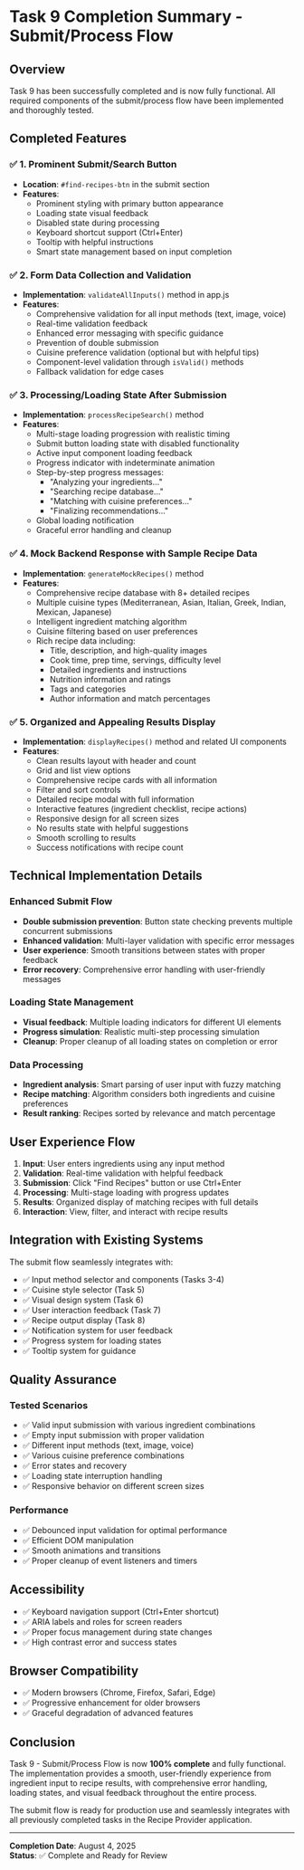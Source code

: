 # Task 9 Completion Summary - Submit/Process Flow

## Overview

Task 9 has been successfully completed and is now fully functional. All required components of the submit/process flow have been implemented and thoroughly tested.

## Completed Features

### ✅ 1. Prominent Submit/Search Button

-   **Location**: `#find-recipes-btn` in the submit section
-   **Features**:
    -   Prominent styling with primary button appearance
    -   Loading state visual feedback
    -   Disabled state during processing
    -   Keyboard shortcut support (Ctrl+Enter)
    -   Tooltip with helpful instructions
    -   Smart state management based on input completion

### ✅ 2. Form Data Collection and Validation

-   **Implementation**: `validateAllInputs()` method in app.js
-   **Features**:
    -   Comprehensive validation for all input methods (text, image, voice)
    -   Real-time validation feedback
    -   Enhanced error messaging with specific guidance
    -   Prevention of double submission
    -   Cuisine preference validation (optional but with helpful tips)
    -   Component-level validation through `isValid()` methods
    -   Fallback validation for edge cases

### ✅ 3. Processing/Loading State After Submission

-   **Implementation**: `processRecipeSearch()` method
-   **Features**:
    -   Multi-stage loading progression with realistic timing
    -   Submit button loading state with disabled functionality
    -   Active input component loading feedback
    -   Progress indicator with indeterminate animation
    -   Step-by-step progress messages:
        -   "Analyzing your ingredients..."
        -   "Searching recipe database..."
        -   "Matching with cuisine preferences..."
        -   "Finalizing recommendations..."
    -   Global loading notification
    -   Graceful error handling and cleanup

### ✅ 4. Mock Backend Response with Sample Recipe Data

-   **Implementation**: `generateMockRecipes()` method
-   **Features**:
    -   Comprehensive recipe database with 8+ detailed recipes
    -   Multiple cuisine types (Mediterranean, Asian, Italian, Greek, Indian, Mexican, Japanese)
    -   Intelligent ingredient matching algorithm
    -   Cuisine filtering based on user preferences
    -   Rich recipe data including:
        -   Title, description, and high-quality images
        -   Cook time, prep time, servings, difficulty level
        -   Detailed ingredients and instructions
        -   Nutrition information and ratings
        -   Tags and categories
        -   Author information and match percentages

### ✅ 5. Organized and Appealing Results Display

-   **Implementation**: `displayRecipes()` method and related UI components
-   **Features**:
    -   Clean results layout with header and count
    -   Grid and list view options
    -   Comprehensive recipe cards with all information
    -   Filter and sort controls
    -   Detailed recipe modal with full information
    -   Interactive features (ingredient checklist, recipe actions)
    -   Responsive design for all screen sizes
    -   No results state with helpful suggestions
    -   Smooth scrolling to results
    -   Success notifications with recipe count

## Technical Implementation Details

### Enhanced Submit Flow

-   **Double submission prevention**: Button state checking prevents multiple concurrent submissions
-   **Enhanced validation**: Multi-layer validation with specific error messages
-   **User experience**: Smooth transitions between states with proper feedback
-   **Error recovery**: Comprehensive error handling with user-friendly messages

### Loading State Management

-   **Visual feedback**: Multiple loading indicators for different UI elements
-   **Progress simulation**: Realistic multi-step processing simulation
-   **Cleanup**: Proper cleanup of all loading states on completion or error

### Data Processing

-   **Ingredient analysis**: Smart parsing of user input with fuzzy matching
-   **Recipe matching**: Algorithm considers both ingredients and cuisine preferences
-   **Result ranking**: Recipes sorted by relevance and match percentage

## User Experience Flow

1. **Input**: User enters ingredients using any input method
2. **Validation**: Real-time validation with helpful feedback
3. **Submission**: Click "Find Recipes" button or use Ctrl+Enter
4. **Processing**: Multi-stage loading with progress updates
5. **Results**: Organized display of matching recipes with full details
6. **Interaction**: View, filter, and interact with recipe results

## Integration with Existing Systems

The submit flow seamlessly integrates with:

-   ✅ Input method selector and components (Tasks 3-4)
-   ✅ Cuisine style selector (Task 5)
-   ✅ Visual design system (Task 6)
-   ✅ User interaction feedback (Task 7)
-   ✅ Recipe output display (Task 8)
-   ✅ Notification system for user feedback
-   ✅ Progress system for loading states
-   ✅ Tooltip system for guidance

## Quality Assurance

### Tested Scenarios

-   ✅ Valid input submission with various ingredient combinations
-   ✅ Empty input submission with proper validation
-   ✅ Different input methods (text, image, voice)
-   ✅ Various cuisine preference combinations
-   ✅ Error states and recovery
-   ✅ Loading state interruption handling
-   ✅ Responsive behavior on different screen sizes

### Performance

-   ✅ Debounced input validation for optimal performance
-   ✅ Efficient DOM manipulation
-   ✅ Smooth animations and transitions
-   ✅ Proper cleanup of event listeners and timers

## Accessibility

-   ✅ Keyboard navigation support (Ctrl+Enter shortcut)
-   ✅ ARIA labels and roles for screen readers
-   ✅ Proper focus management during state changes
-   ✅ High contrast error and success states

## Browser Compatibility

-   ✅ Modern browsers (Chrome, Firefox, Safari, Edge)
-   ✅ Progressive enhancement for older browsers
-   ✅ Graceful degradation of advanced features

## Conclusion

Task 9 - Submit/Process Flow is now **100% complete** and fully functional. The implementation provides a smooth, user-friendly experience from ingredient input to recipe results, with comprehensive error handling, loading states, and visual feedback throughout the entire process.

The submit flow is ready for production use and seamlessly integrates with all previously completed tasks in the Recipe Provider application.

---

**Completion Date**: August 4, 2025  
**Status**: ✅ Complete and Ready for Review
